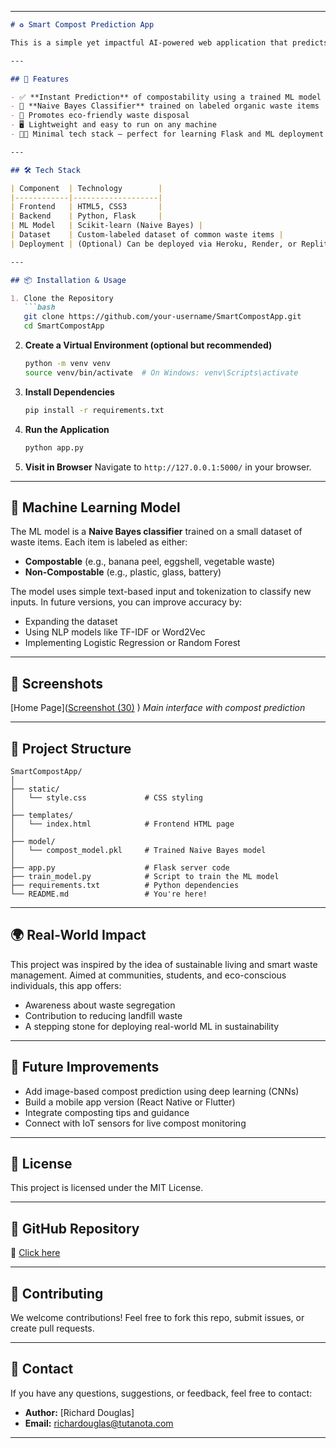 

---

```markdown
# ♻️ Smart Compost Prediction App

This is a simple yet impactful AI-powered web application that predicts whether an organic waste item is **compostable** or **non-compostable**. The purpose of this project is to raise environmental awareness, reduce landfill waste, and guide people toward effective organic waste management using machine learning.

---

## 🚀 Features

- ✅ **Instant Prediction** of compostability using a trained ML model
- 🧠 **Naive Bayes Classifier** trained on labeled organic waste items
- 🌱 Promotes eco-friendly waste disposal
- 🖥️ Lightweight and easy to run on any machine
- 🧑‍💻 Minimal tech stack — perfect for learning Flask and ML deployment

---

## 🛠️ Tech Stack

| Component  | Technology        |
|------------|-------------------|
| Frontend   | HTML5, CSS3       |
| Backend    | Python, Flask     |
| ML Model   | Scikit-learn (Naive Bayes) |
| Dataset    | Custom-labeled dataset of common waste items |
| Deployment | (Optional) Can be deployed via Heroku, Render, or Replit |

---

## 📦 Installation & Usage

1. Clone the Repository
   ```bash
   git clone https://github.com/your-username/SmartCompostApp.git
   cd SmartCompostApp
   ```

2. **Create a Virtual Environment (optional but recommended)**
   ```bash
   python -m venv venv
   source venv/bin/activate  # On Windows: venv\Scripts\activate
   ```

3. **Install Dependencies**
   ```bash
   pip install -r requirements.txt
   ```

4. **Run the Application**
   ```bash
   python app.py
   ```

5. **Visit in Browser**
   Navigate to `http://127.0.0.1:5000/` in your browser.

---

## 🧠 Machine Learning Model

The ML model is a **Naive Bayes classifier** trained on a small dataset of waste items. Each item is labeled as either:

- **Compostable** (e.g., banana peel, eggshell, vegetable waste)
- **Non-Compostable** (e.g., plastic, glass, battery)

The model uses simple text-based input and tokenization to classify new inputs. In future versions, you can improve accuracy by:

- Expanding the dataset
- Using NLP models like TF-IDF or Word2Vec
- Implementing Logistic Regression or Random Forest

---

## 📸 Screenshots

[Home Page]([Screenshot (30)](https://github.com/user-attachments/assets/eb55d0de-f919-42dd-804b-a4bd3cf44538)
)
*Main interface with compost prediction*

---

## 📂 Project Structure

```
SmartCompostApp/
│
├── static/
│   └── style.css             # CSS styling
│
├── templates/
│   └── index.html            # Frontend HTML page
│
├── model/
│   └── compost_model.pkl     # Trained Naive Bayes model
│
├── app.py                    # Flask server code
├── train_model.py            # Script to train the ML model
├── requirements.txt          # Python dependencies
└── README.md                 # You're here!
```

---

## 🌍 Real-World Impact

This project was inspired by the idea of sustainable living and smart waste management. Aimed at communities, students, and eco-conscious individuals, this app offers:

- Awareness about waste segregation
- Contribution to reducing landfill waste
- A stepping stone for deploying real-world ML in sustainability

---

## 🧪 Future Improvements

- Add image-based compost prediction using deep learning (CNNs)
- Build a mobile app version (React Native or Flutter)
- Integrate composting tips and guidance
- Connect with IoT sensors for live compost monitoring

---

## 📄 License

This project is licensed under the MIT License.

---

## 📎 GitHub Repository

🔗 [Click here](https://github.com/Thulasinathan6/SmartCompostApp)

---

## 🤝 Contributing

We welcome contributions! Feel free to fork this repo, submit issues, or create pull requests.

---

## 💬 Contact

If you have any questions, suggestions, or feedback, feel free to contact:

- **Author:** [Richard Douglas]
- **Email:** richardouglas@tutanota.com

---

```

